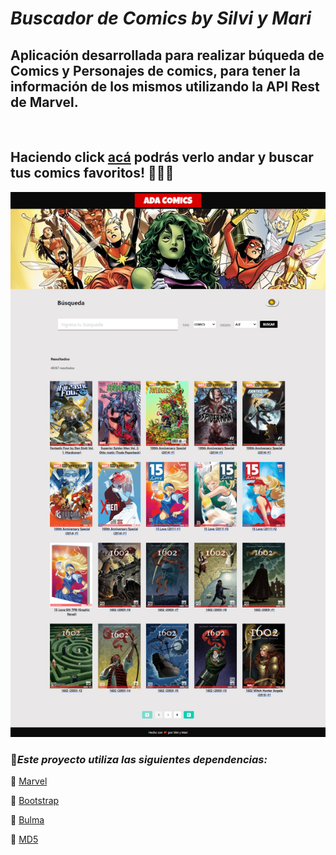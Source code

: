 # ***Buscador de Comics by Silvi y Mari***

## Aplicación desarrollada para realizar búqueda de Comics y Personajes de comics, para tener la información de los mismos utilizando la API Rest de Marvel.
<br>

## Haciendo click [acá](https://maricaroj.github.io/buscador-comics/) podrás verlo andar y buscar tus comics favoritos! 🦸🏼‍♀️ 
![Buscador de comics](./img/buscador-comics.png)

### 📍***Este proyecto utiliza las siguientes dependencias:***

📁 [Marvel](https://www.marvel.com/signin?referer=https%3A%2F%2Fdeveloper.marvel.com%2)

📁 [Bootstrap](https://getbootstrap.com/)

📁 [Bulma](https://bulma.io/)

📁 [MD5](https://github.com/pvorb/node-md5#readme)


